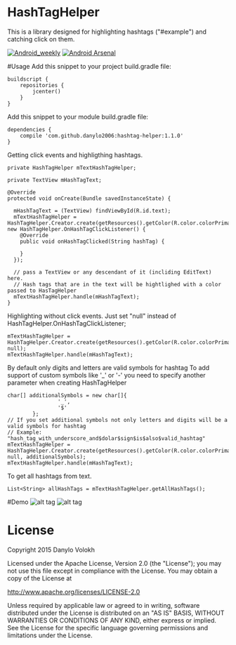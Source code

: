 # HashTagHelper
This is a library designed for highlighting hashtags ("#example") and catching click on them.

[![Android_weekly](https://img.shields.io/badge/Android%20Weekly-HashTagHelper-green.svg)](http://androidweekly.net/issues/issue-185)
[![Android Arsenal](https://img.shields.io/badge/Android%20Arsenal-HashTagHelper-green.svg?style=true)](https://android-arsenal.com/details/1/2953) 

#Usage
Add this snippet to your project build.gradle file:
```
buildscript {
    repositories {
        jcenter()
    }
}
```
Add this snippet to your module build.gradle file:

```
dependencies {
    compile 'com.github.danylo2006:hashtag-helper:1.1.0'
}
```
Getting click events and highligthing hashtags.
```
private HashTagHelper mTextHashTagHelper;

private TextView mHashTagText;

@Override
protected void onCreate(Bundle savedInstanceState) {

  mHashTagText = (TextView) findViewById(R.id.text);
  mTextHashTagHelper = HashTagHelper.Creator.create(getResources().getColor(R.color.colorPrimary), new HashTagHelper.OnHashTagClickListener() {
    @Override
    public void onHashTagClicked(String hashTag) {
        
    }
  });
        
  // pass a TextView or any descendant of it (incliding EditText) here.
  // Hash tags that are in the text will be hightlighed with a color passed to HasTagHelper
  mTextHashTagHelper.handle(mHashTagText);
}
```
Highlighting without click events.
Just set "null" instead of HashTagHelper.OnHashTagClickListener;
```
mTextHashTagHelper = HashTagHelper.Creator.create(getResources().getColor(R.color.colorPrimary), null);
mTextHashTagHelper.handle(mHashTagText);
```
By default only digits and letters are valid symbols for hashtag
To add support of custom symbols like '_' or '-' you need to specify another parameter when creating HashTagHelper
```
char[] additionalSymbols = new char[]{
                '_',
                '$'
        };
// If you set additional symbols not only letters and digits will be a valid symbols for hashtag
// Example: "hash_tag_with_underscore_and$dolar$sign$is$also$valid_hashtag"
mTextHashTagHelper = HashTagHelper.Creator.create(getResources().getColor(R.color.colorPrimary), null, additionalSymbols);
mTextHashTagHelper.handle(mHashTagText);

```
To get all hashtags from text.
```
List<String> allHashTags = mTextHashTagHelper.getAllHashTags();
```
#Demo
![alt tag](https://cloud.githubusercontent.com/assets/2686355/11998408/e6aa1f62-aaa6-11e5-911a-c598b6853862.gif) ![alt tag](https://cloud.githubusercontent.com/assets/2686355/11998409/e6aa3ed4-aaa6-11e5-9797-100a024659cc.gif)

# License

Copyright 2015 Danylo Volokh

Licensed under the Apache License, Version 2.0 (the "License");
you may not use this file except in compliance with the License.
You may obtain a copy of the License at

   http://www.apache.org/licenses/LICENSE-2.0

Unless required by applicable law or agreed to in writing, software
distributed under the License is distributed on an "AS IS" BASIS,
WITHOUT WARRANTIES OR CONDITIONS OF ANY KIND, either express or implied.
See the License for the specific language governing permissions and
limitations under the License.
